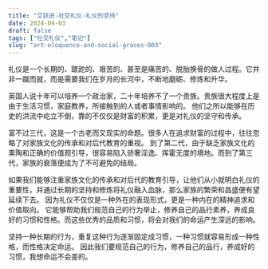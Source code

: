 ```yaml
---
title: "艾跃进-社交礼仪-礼仪的坚持"
date: 2024-04-03
draft: false
tags: ["社交礼仪","笔记"]
slug: "art-eloquence-and-social-graces-003"
---
```


礼仪是一个长期的、蹉跎的、艰苦的、甚至是痛苦的、脱胎换骨的做人过程。它并非一蹴而就，而是需要我们在岁月的长河中，不断地磨砺、修炼和升华。

英国人说十年可以培养一个政治家，二十年培养不了一个贵族。贵族很大程度上是由于生活习惯，家庭教养，所接触到的人或者事情影响的。
他们之所以能够在历史的洪流中屹立不倒，靠的不仅仅是财富的积累，更是对礼仪的坚守和传承。

富不过三代，这是一个古老而又现实的命题。很多人在追求财富的过程中，往往忽略了对家族文化的传承和对后代教育的重视。
到了第二代，由于缺乏家族文化的熏陶和正确的价值观引导，很容易陷入骄奢淫逸、挥霍无度的境地。而到了第三代，家族的衰落便成为了不可避免的结局。

如果我们能够注重家族文化的传承和对后代的教育引导，让他们从小就明白礼仪的重要性，并通过长期的坚持和修炼将礼仪融入血脉，那么家族的繁荣和昌盛便有望延续下去。
因为礼仪不仅仅是一种外在的表现形式，更是一种内在的精神追求和价值取向。
它能够帮助我们规范自己的行为举止，修养自己的品行素养，养成良好的习惯和性格。而这些优秀的品质和习惯，将会对我们的命运产生深远的影响。

坚持一种长期的行为，重复这种行为逐渐固定成习惯，一种习惯就容易形成一种性格，而性格决定命运。
因此我们要规范自己的行为，修养自己的品行，养成好的习惯，我想命运不会差的。
